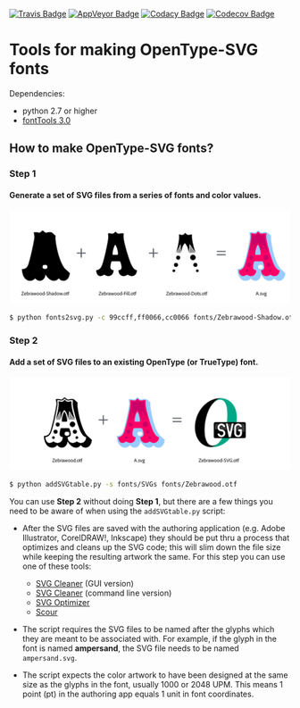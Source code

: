 [![Travis Badge](https://travis-ci.org/adobe-type-tools/opentype-svg.svg?branch=master)](https://travis-ci.org/adobe-type-tools/opentype-svg)
[![AppVeyor Badge](https://ci.appveyor.com/api/projects/status/lsd60htpcvu2lr3h/branch/master?svg=true)](https://ci.appveyor.com/project/adobe-type-tools/opentype-svg/branch/master)
[![Codacy Badge](https://api.codacy.com/project/badge/Grade/0f76af7c038649fc98f5ee46f5ccb763)](https://www.codacy.com/app/adobe-type-tools/opentype-svg?utm_source=github.com&amp;utm_medium=referral&amp;utm_content=adobe-type-tools/opentype-svg&amp;utm_campaign=Badge_Grade)
[![Codecov Badge](https://codecov.io/gh/adobe-type-tools/opentype-svg/branch/master/graph/badge.svg)](https://codecov.io/gh/adobe-type-tools/opentype-svg)

# Tools for making OpenType-SVG fonts

Dependencies:

- python 2.7 or higher
- [fontTools 3.0](https://github.com/fonttools/fonttools)

## How to make OpenType-SVG fonts?

### Step 1
#### Generate a set of SVG files from a series of fonts and color values.

![step1](imgs/step1.png "step 1")

```sh
$ python fonts2svg.py -c 99ccff,ff0066,cc0066 fonts/Zebrawood-Shadow.otf fonts/Zebrawood-Fill.otf fonts/Zebrawood-Dots.otf
```

### Step 2
#### Add a set of SVG files to an existing OpenType (or TrueType) font.

![step2](imgs/step2.png "step 2")

```sh
$ python addSVGtable.py -s fonts/SVGs fonts/Zebrawood.otf
```

You can use **Step 2** without doing **Step 1**, but there are a few things you need to be aware of when using the `addSVGtable.py` script:

* After the SVG files are saved with the authoring application (e.g. Adobe Illustrator, CorelDRAW!, Inkscape) they should be put thru a process that optimizes and cleans up the SVG code; this will slim down the file size while keeping the resulting artwork the same. For this step you can use one of these tools:
	* [SVG Cleaner](https://github.com/RazrFalcon/svgcleaner-gui/releases) (GUI version)
	* [SVG Cleaner](https://github.com/RazrFalcon/svgcleaner) (command line version)
	* [SVG Optimizer](https://github.com/svg/svgo)
	* [Scour](https://github.com/scour-project/scour)

* The script requires the SVG files to be named after the glyphs which they are meant to be associated with. For example, if the glyph in the font is named **ampersand**, the SVG file needs to be named `ampersand.svg`.

* The script expects the color artwork to have been designed at the same size as the glyphs in the font, usually 1000 or 2048 UPM. This means 1 point (pt) in the authoring app equals 1 unit in font coordinates.
